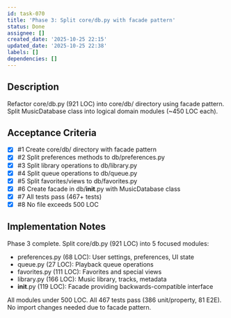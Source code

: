 ```yaml
---
id: task-070
title: 'Phase 3: Split core/db.py with facade pattern'
status: Done
assignee: []
created_date: '2025-10-25 22:15'
updated_date: '2025-10-25 22:38'
labels: []
dependencies: []
---
```


## Description

Refactor core/db.py (921 LOC) into core/db/ directory using facade pattern. Split MusicDatabase class into logical domain modules (~450 LOC each).

## Acceptance Criteria
<!-- AC:BEGIN -->
- [x] #1 Create core/db/ directory with facade pattern
- [x] #2 Split preferences methods to db/preferences.py
- [x] #3 Split library operations to db/library.py
- [x] #4 Split queue operations to db/queue.py
- [x] #5 Split favorites/views to db/favorites.py
- [x] #6 Create facade in db/__init__.py with MusicDatabase class
- [x] #7 All tests pass (467+ tests)
- [x] #8 No file exceeds 500 LOC
<!-- AC:END -->

## Implementation Notes

Phase 3 complete. Split core/db.py (921 LOC) into 5 focused modules:
- preferences.py (68 LOC): User settings, preferences, UI state
- queue.py (27 LOC): Playback queue operations
- favorites.py (111 LOC): Favorites and special views
- library.py (166 LOC): Music library, tracks, metadata
- __init__.py (119 LOC): Facade providing backwards-compatible interface

All modules under 500 LOC. All 467 tests pass (386 unit/property, 81 E2E). No import changes needed due to facade pattern.
